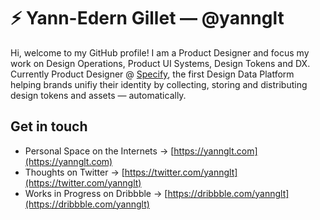 # ⚡️ Yann-Edern Gillet — @yannglt

Hi, welcome to my GitHub profile! I am a Product Designer and focus my work on Design Operations, Product UI Systems, Design Tokens and DX. Currently Product Designer @ [Specify](https://specifyapp.com), the first Design Data Platform helping brands unifiy their identity by collecting, storing and distributing design tokens and assets — automatically.

## Get in touch
- Personal Space on the Internets → [https://yannglt.com](https://yannglt.com)
- Thoughts on Twitter → [https://twitter.com/yannglt](https://twitter.com/yannglt)
- Works in Progress on Dribbble → [https://dribbble.com/yannglt](https://dribbble.com/yannglt)

